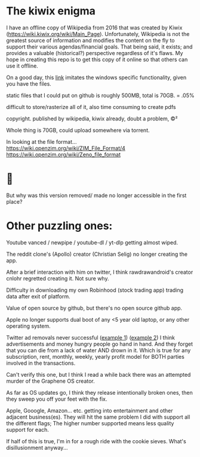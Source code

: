 # The kiwix enigma


<!--This repo is a work in progress.--> 

I have an offline copy of Wikipedia from 2016 that was created by Kiwix (https://wiki.kiwix.org/wiki/Main_Page). Unfortunately, Wikipedia is not the greatest source of information and modifies the content on the fly to support their various agendas/financial goals. That being said, it exists; and provides a valuable (historical?) perspective regardless of it's flaws. My hope in creating this repo is to get this copy of it online so that others can use it offline.


<!--Library format.. wikipedia probably came across this before but still does it wrong

Hosted by torrent? meanwhile what is the max free storage on github... 🤔-->

On a good day, this [link](https://browser-extension.kiwix.org/current/www/index.html) imitates the windows specific functionality, given you have the files.

static files that I could put on github is roughly 500MB, total is 70GB. = .05%

difficult to store/rasterize all of it, also time consuming to create pdfs

copyright. published by wikipedia, kiwix already, doubt a problem, ©²

Whole thing is 70GB, could upload somewhere via torrent.


In looking at the file format...
https://wiki.openzim.org/wiki/ZIM_File_Format/4
https://wiki.openzim.org/wiki/Zeno_file_format

# 🤔

But why was this version removed/ made no longer accessible in the first place? 

# Other puzzling ones:

Youtube vanced / newpipe / youtube-dl / yt-dlp getting almost wiped.

The reddit clone's (Apollo) creator (Christian Selig) no longer creating the app.

After a brief interaction with him on twitter, I think rawdrawandroid's creator cnlohr regretted creating it. Not sure why.

Difficulty in downloading my own Robinhood (stock trading app) trading data after exit of platform.

Value of open source by github, but there's no open source github app.

Apple no longer supports dual boot of any <5 year old laptop, or any other operating system.

Twitter ad removals never successful ([example 1](https://github.com/AnchitSingh/TwitterAdBlocker)) ([example 2](https://github.com/picatz/remove-twitter-trends)) I think advertisements and money hungry people go hand in hand. And they forget that you can die from a lack of water AND drown in it. Which is true for any subscription, rent, monthly, weekly, yearly profit model for BOTH parties involved in the transactions.  
    
Can't verify this one, but I think I read a while back there was an attempted murder of the Graphene OS creator.

As far as OS updates go, I think they release intentionally broken ones, then they sweep you off your feet with the fix.

Apple, Gooogle, Amazon... etc. getting into entertainment and other adjacent business(es). They will hit the same problem I did with support all the different flags; The higher number supported means less quality support for each. 

If half of this is true, I'm in for a rough ride with the cookie sieves. What's disillusionment anyway... 

<!--

found a way to access the zim files offline, 
https://github.com/kiwix/kiwix-js

where the link is https://browser-extension.kiwix.org/current/
select folder, doesn't actually upload. should work on mobile...
but it looks like the kiwix ppl are salty...
-->

